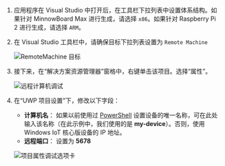 1. 应用程序在 Visual Studio 中打开后，在工具栏下拉列表中设置体系结构。如果针对 MinnowBoard Max 进行生成，请选择 `x86`。如果针对 Raspberry Pi 2 进行生成，请选择 `ARM`。

2. 在 Visual Studio 工具栏中，请确保目标下拉列表设置为 `Remote Machine`<br/>

    ![RemoteMachine 目标]({{site.baseurl}}/images/AppDeployment/py-remote-machine-debugging.png)

3. 接下来，在“解决方案资源管理器”窗格中，右键单击该项目。选择“属性”。

    ![远程计算机调试]({{site.baseurl}}/images/AppDeployment/py-project-properties.PNG)

4. 在“UWP 项目设置”下，修改以下字段：

	* **计算机名**： 如果以前使用过 [PowerShell]({{site.baseurl}}/{{page.lang}}/win10/samples/PowerShell.htm) 设置设备的唯一名称，可在此处输入该名称（在此示例中，我们使用的是 **my-device**）。否则，使用 Windows IoT 核心版设备的 IP 地址。
	* **远程端口**： 设置为 **5678**

    ![项目属性调试选项卡]({{site.baseurl}}/images/AppDeployment/py-debug-project-properties.PNG)